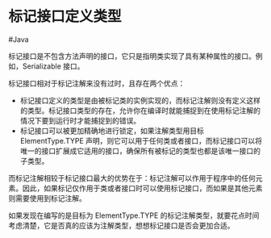 # 标记接口定义类型
#Java 

标记接口是不包含方法声明的接口，它只是指明类实现了具有某种属性的接口。例如，Serializable 接口。

标记接口相对于标记注解来没有过时，且存在两个优点：
+ 标记接口定义的类型是由被标记类的实例实现的，而标记注解则没有定义这样的类型。标记接口类型的存在，允许你在编译时就能捕捉到在使用标记注解的情况下要到运行时才能捕捉到的错误。
+ 标记接口可以被更加精确地进行锁定，如果注解类型用目标 ElementType.TYPE 声明，则它可以用于任何类或者接口，而标记接口可以将唯一的接口扩展成它适用的接口，确保所有被标记的类型也都是该唯一接口的子类型。

而标记注解相较于标记接口最大的优势在于：标记注解可以作用于程序中的任何元素。因此，如果标记仅作用于类或者接口时可以使用标记接口，而如果是其他元素则需要使用到标记注解。

如果发现在编写的是目标为 ElementType.TYPE 的标记注解类型，就要花点时间考虑清楚，它是否真的应该为注解类型，想想标记接口是否会更加合适。